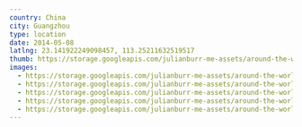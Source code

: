 ```yaml
---
country: China
city: Guangzhou
type: location
date: 2014-05-08
latlng: 23.141922249098457, 113.25211632519517
thumb: https://storage.googleapis.com/julianburr-me-assets/around-the-world/china/guangzhou/IMG_4555--thumb.JPG
images:
  - https://storage.googleapis.com/julianburr-me-assets/around-the-world/china/guangzhou/IMG_4559.JPG
  - https://storage.googleapis.com/julianburr-me-assets/around-the-world/china/guangzhou/IMG_4566.JPG
  - https://storage.googleapis.com/julianburr-me-assets/around-the-world/china/guangzhou/IMG_4555.JPG
  - https://storage.googleapis.com/julianburr-me-assets/around-the-world/china/guangzhou/IMG_4564.JPG
  - https://storage.googleapis.com/julianburr-me-assets/around-the-world/china/guangzhou/IMG_4549.JPG
---
```

